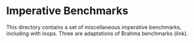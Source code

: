 # Imperative Benchmarks

This directory contains a set of miscellaneous imperative benchmarks,
including with loops. Three are adaptations of Brahma benchmarks (link).
